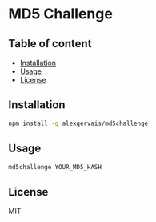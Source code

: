 # MD5 Challenge

## Table of content

* [Installation](#installation)
* [Usage](#usage)
* [License](#license)

## Installation

```bash
npm install -g alexgervais/md5challenge
```

## Usage

```bash
md5challenge YOUR_MD5_HASH
```

## License

MIT
